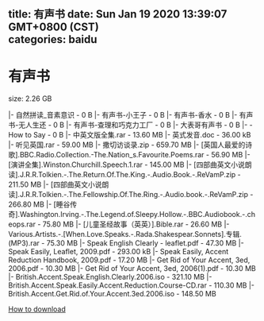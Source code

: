 
title: 有声书
date: Sun Jan 19 2020 13:39:07 GMT+0800 (CST)    
categories: baidu
---

# 有声书
size: 2.26 GB
 
 
|- 自然拼读_音素意识 - 0 B
|- 有声书-小王子 - 0 B
|- 有声书-香水 - 0 B
|- 有声书-无人生还 - 0 B
|- 有声书-查理和巧克力工厂 - 0 B
|- 大表哥有声书 - 0 B
|- -How to Say - 0 B
|- 中英文版全集.rar - 13.60 MB
|- 英式发音.doc - 36.00 kB
|- 听见英国.rar - 59.00 MB
|- 撒切访谈录.zip - 659.70 MB
|- [英国人最爱的诗歌].BBC.Radio.Collection.-The.Nation_s.Favourite.Poems.rar - 56.90 MB
|- [演讲全集].Winston.Churchill.Speech.1.rar - 145.00 MB
|- [四部曲英文小说朗读].J.R.R.Tolkien.-.The.Return.Of.The.King.-.Audio.Book.-.ReVamP.zip - 211.50 MB
|- [四部曲英文小说朗读].J.R.R.Tolkien.-.The.Fellowship.Of.The.Ring.-.Audio.book.-.ReVamP.zip - 266.80 MB
|- [睡谷传奇].Washington.Irving.-.The.Legend.of.Sleepy.Hollow.-.BBC.Audiobook.-.cheops.rar - 75.80 MB
|- [儿童圣经故事（英英）].Bible.rar - 26.60 MB
|- Various.Artists.-.[When.Love.Speaks.-.Rada.Shakespear.Sonnets].专辑.(MP3).rar - 75.30 MB
|- Speak English Clearly - leaflet.pdf - 47.30 MB
|- Speak Easily, Leaflet, 2009.pdf - 293.00 kB
|- Speak Easily, Accent Reduction Handbook, 2009.pdf - 17.20 MB
|- Get Rid of Your Accent, 3ed, 2006.pdf - 10.30 MB
|- Get Rid of Your Accent, 3ed, 2006(1).pdf - 10.30 MB
|- British.Accent.Speak.English.Clearly.2006.iso - 321.10 MB
|- British.Accent.Speak.Easily.Accent.Reduction.Course-CD.rar - 110.30 MB
|- British.Accent.Get.Rid.of.Your.Accent.3ed.2006.iso - 148.50 MB

[How to download](https://bpcam.bemobtrk.com/go/2ceec3aa-1ca2-46d6-b9ff-aaa5c184517c?jno=2148)
